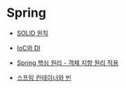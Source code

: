 
# Spring

- [SOLID 원칙](./markdown/SOLID.md)

- [IoC와 DI](./markdown/Spring_IoC%20DI.md)

- [Spring 핵심 원리 - 객체 지향 원리 적용](./markdown/spring_oop.md)

- [스프링 컨테이너와 빈](./markdown/spring_container%20bean.md)